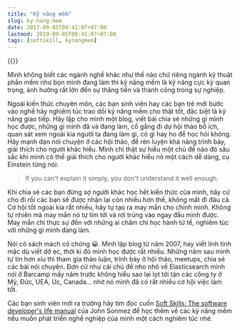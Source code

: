 ```yaml
---
title: "Kỹ năng mềm"
slug: ky-nang-mem
date: 2017-09-05T09:41:07+07:00
lastmod: 2019-09-05T09:41:07+07:00
tags: [softskill, kynangmem]
---
```


{{<imgcap title="Duy Do talked about Elasticsearch at Barcamp 2016" src="/images/posts/duydo_elastcicsearch_at_barcamp2016.jpg">}}

Mình không biết các ngành nghề khác như thế nào chứ riêng ngành kỹ thuật phần mềm như bọn mình đang làm thì kỹ năng mềm là kỹ năng cực kỳ quan trọng, ảnh hưởng rất lớn đến sự thăng tiến và thành công trong sự nghiệp.

<!--more-->

Ngoài kiến thức chuyên môn, các bạn sinh viên hay các bạn trẻ mới bước vào nghề hãy nghiêm túc trao dồi kỹ năng mềm cho thật tốt, đặc biệt là kỹ năng giao tiếp. Hãy lập cho mình một blog, viết bài chia sẻ những gì mình học được, những gì mình đã và đang làm, cố gắng đi dự hội thảo bổ ích, quan sát xem ngoài kia người ta đang làm gì, có gì hay ho để học hỏi không. Hãy mạnh dạn nói chuyện ở các hội thảo, để rèn luyện khả năng trình bày, giải thích cho người khác hiểu. Mình chỉ thật sự hiểu một chủ đề nào đó sâu sắc khi mình có thể giải thích cho người khác hiểu nó một cách dễ dàng, cụ Einstein từng nói:

> If you can't explain it simply, you don't understand it well enough.

Khi chia sẻ các bạn đừng sợ người khác học hết kiến thức của mình, hãy cứ cho đi rồi các bạn sẽ được nhận lại còn nhiều hơn thế, không mất đi đâu cả. Cơ hội tốt ngoài kia rất nhiều, hãy tự tạo ra may mắn cho chính mình. Không tự nhiên mà may mắn nó tự tìm tới và rơi trúng vào ngay đầu mình được. May mắn chỉ thực sự đến với những ai chăm chỉ học hành tử tế, nghiêm túc với những gì mình đang làm.

Nói có sách mách có chứng 😀. Mình lập blog từ năm 2007, hay viết linh tinh mặc dù viết dở ẹc, thời kì đó mình học được rất nhiều. Những năm sau mình tự tin hơn xíu thì tham gia thảo luận, trình bày ở hội thảo, meetups, chia sẻ các bài nói chuyện. Đơn cử như cái chủ đề nho nhỏ về Elasticsearch mình nói ở Barcamp mấy năm trước không hiểu sao lại lọt tới tận các công ty ở Mỹ, Đức, UEA, Úc, Canada… nhờ nó mình đã có rất nhiều cơ hội việc làm tốt.

Các bạn sinh viên mới ra trường hãy tìm đọc cuốn [Soft Skills: The software developer's life manual](https://www.amazon.com/Soft-Skills-Software-Developers-Manual/dp/B0158SJ3EM/ref=sr_1_2?keywords=Soft+Skills%3A+The+software+developer%E2%80%99s+life+manual&qid=1567652157&s=gateway&sr=8-2) của John Sonmez để học thêm về các kỹ năng mềm nếu muốn phát triển nghề nghiệp của mình một cách nghiêm túc nhé.
